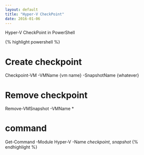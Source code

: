 ```yaml
---
layout: default
title: "Hyper-V CheckPoint"
date: 2016-01-06
---
```


Hyper-V CheckPoint in PowerShell

{% highlight powershell %}
# Create checkpoint
Checkpoint-VM -VMName {vm name} -SnapshotName {whatever}

# Remove checkpoint
Remove-VMSnapshot -VMName *

# command
Get-Command -Module Hyper-V -Name *checkpoint*, *snapshot*
{% endhighlight %}